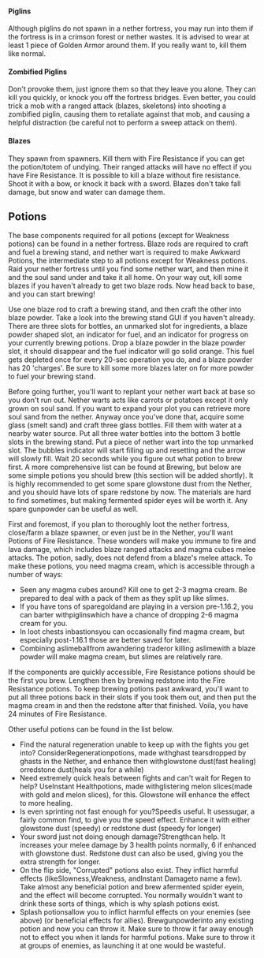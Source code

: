 #### Piglins
Although piglins do not spawn in a nether fortress, you may run into them if the fortress is in a crimson forest or nether wastes. It is advised to wear at least 1 piece of Golden Armor around them. If you really want to, kill them like normal.

#### Zombified Piglins
Don't provoke them, just ignore them so that they leave you alone. They can kill you quickly, or knock you off the fortress bridges. Even better, you could trick a mob with a ranged attack (blazes, skeletons) into shooting a zombified piglin, causing them to retaliate against that mob, and causing a helpful distraction (be careful not to perform a sweep attack on them).

#### Blazes
They spawn from spawners. Kill them with Fire Resistance if you can get the potion/totem of undying. Their ranged attacks will have no effect if you have Fire Resistance. It is possible to kill a blaze without fire resistance. Shoot it with a bow, or knock it back with a sword. Blazes don't take fall damage, but snow and water can damage them.

## Potions
The base components required for all potions (except for Weakness potions) can be found in a nether fortress. Blaze rods are required to craft and fuel a brewing stand, and nether wart is required to make Awkward Potions, the intermediate step to all potions except for Weakness potions. Raid your nether fortress until you find some nether wart, and then mine it and the soul sand under and take it all home. On your way out, kill some blazes if you haven't already to get two blaze rods. Now head back to base, and you can start brewing!

Use one blaze rod to craft a brewing stand, and then craft the other into blaze powder. Take a look into the brewing stand GUI if you haven't already. There are three slots for bottles, an unmarked slot for ingredients, a blaze powder shaped slot, an indicator for fuel, and an indicator for progress on your currently brewing potions. Drop a blaze powder in the blaze powder slot, it should disappear and the fuel indicator will go solid orange. This fuel gets depleted once for every 20-sec operation you do, and a blaze powder has 20 'charges'. Be sure to kill some more blazes later on for more powder to fuel your brewing stand.

Before going further, you'll want to replant your nether wart back at base so you don't run out. Nether warts acts like carrots or potatoes except it only grown on soul sand. If you want to expand your plot you can retrieve more soul sand from the nether. Anyway once you've done that, acquire some glass (smelt sand) and craft three glass bottles. Fill them with water at a nearby water source. Put all three water bottles into the bottom 3 bottle slots in the brewing stand. Put a piece of nether wart into the top unmarked slot. The bubbles indicator will start filling up and resetting and the arrow will slowly fill. Wait 20 seconds while you figure out what potion to brew first. A more comprehensive list can be found at Brewing, but below are some simple potions you should brew (this section will be added shortly). It is highly recommended to get some spare glowstone dust from the Nether, and you should have lots of spare redstone by now. The materials are hard to find sometimes, but making fermented spider eyes will be worth it. Any spare gunpowder can be useful as well.

First and foremost, if you plan to thoroughly loot the nether fortress, close/farm a blaze spawner, or even just be in the Nether, you'll want Potions of Fire Resistance. These wonders will make you immune to fire and lava damage, which includes blaze ranged attacks and magma cubes melee attacks. The potion, sadly, does not defend from a blaze's melee attack. To make these potions, you need magma cream, which is accessible through a number of ways:

- Seen any magma cubes around? Kill one to get 2-3 magma cream. Be prepared to deal with a pack of them as they split up like slimes.
- If you have tons of sparegoldand are playing in a version pre-1.16.2, you can barter withpiglinswhich have a chance of dropping 2-6 magma cream for you.
- In loot chests inbastionsyou can occasionally find magma cream, but especially post-1.16.1 those are better saved for later.
- Combining aslimeballfrom awandering traderor killing aslimewith a blaze powder will make magma cream, but slimes are relatively rare.

If the components are quickly accessible, Fire Resistance potions should be the first you brew. Lengthen then by brewing redstone into the Fire Resistance potions. To keep brewing potions past awkward, you'll want to put all three potions back in their slots if you took them out, and then put the magma cream in and then the redstone after that finished. Voila, you have 24 minutes of Fire Resistance.

Other useful potions can be found in the list below.

- Find the natural regeneration unable to keep up with the fights you get into? ConsiderRegenerationpotions, made withghast tearsdropped by ghasts in the Nether, and enhance then withglowstone dust(fast healing) orredstone dust(heals you for a while)
- Need extremely quick heals between fights and can't wait for Regen to help? UseInstant Healthpotions, made withglistering melon slices(made with gold and melon slices), for this. Glowstone will enhance the effect to more healing.
- Is even sprinting not fast enough for you?Speedis useful. It usessugar, a fairly common find, to give you the speed effect. Enhance it with either glowstone dust (speedy) or redstone dust (speedy for longer)
- Your sword just not doing enough damage?Strengthcan help. It increases your melee damage by 3 health points normally, 6 if enhanced with glowstone dust. Redstone dust can also be used, giving you the extra strength for longer.
- On the flip side, "Corrupted" potions also exist. They inflict harmful effects (likeSlowness,Weakness, andInstant Damageto name a few). Take almost any beneficial potion and brew afermented spider eyein, and the effect will become corrupted. You normally wouldn't want to drink these sorts of things, which is why splash potions exist.
- Splash potionsallow you to inflict harmful effects on your enemies (see above) (or beneficial effects for allies). Brewgunpowderinto any existing potion and now you can throw it. Make sure to throw it far away enough not to effect you when it lands for harmful potions. Make sure to throw it at groups of enemies, as launching it at one would be wasteful.


